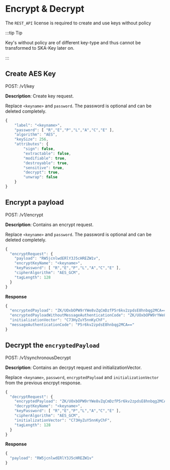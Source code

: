 # Encrypt & Decrypt

The `REST_API` license is required to create and use keys without policy

:::tip Tip

Key's without policy are of different key-type and thus cannot be transformed to SKA-Key later on.

:::


## Create AES Key
POST: /v1/key

**Description**: Create key request.

Replace `<keyname>` and `password`. The password is optional and can be deleted completely.

```js
{
    "label": "<keyname>",
    "password": [ "R","E","P","L","A","C","E" ],
    "algorithm": "AES",
    "keySize": 256,
    "attributes": {
        "sign": false,
        "extractable": false,
        "modifiable": true,
        "destroyable": true,
        "sensitive": true,
        "decrypt": true,
        "unwrap": false
    }
}
```

## Encrypt a payload
POST: /v1/encrypt

**Description**: Contains an encrypt request.

Replace `<keyname>` and `password`. The password is optional and can be deleted completely.
```js
{
  "encryptRequest": {
    "payload": "RW5jcnlwdERlY3J5cHREZW1v",
    "encryptKeyName": "<keyname>",
    "keyPassword": [ "R","E","P","L","A","C","E" ],
    "cipherAlgorithm": "AES_GCM",
    "tagLength": 128
  }
}
```


**Response**

```js
{
  "encryptedPayload": "ZK/UOxbOPW9rYWe8vZqCmDzfP5r6kv2zpdsE8hnbqg2MCA==",
  "encryptedPayloadWithoutMessageAuthenticationCode": "ZK/UOxbOPW9rYWe8vZqCmDzf",
  "initializationVector": "C73HyZuY5nnKyChF",
  "messageAuthenticationCode": "P5r6kv2zpdsE8hnbqg2MCA=="
}
```

## Decrypt the `encryptedPayload`

POST: /v1/synchronousDecrypt

**Description**: Contains an decrpyt request and initializationVector.

Replace `<keyname>`, `password`, `encryptedPayload` and `initializationVector` from the previous encrpyt response.

```js
{
  "decryptRequest": {
    "encryptedPayload": "ZK/UOxbOPW9rYWe8vZqCmDzfP5r6kv2zpdsE8hnbqg2MCA==",
    "decryptKeyName": "<keyname>",
    "keyPassword": [ "R","E","P","L","A","C","E" ],
    "cipherAlgorithm": "AES_GCM",
    "initializationVector": "C73HyZuY5nnKyChF",
    "tagLength": 128
  }
}
```

**Response**

```js
{
  "payload": "RW5jcnlwdERlY3J5cHREZW1v"
}
```